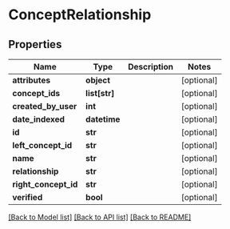 # ConceptRelationship

## Properties
Name | Type | Description | Notes
------------ | ------------- | ------------- | -------------
**attributes** | **object** |  | [optional] 
**concept_ids** | **list[str]** |  | [optional] 
**created_by_user** | **int** |  | [optional] 
**date_indexed** | **datetime** |  | [optional] 
**id** | **str** |  | [optional] 
**left_concept_id** | **str** |  | [optional] 
**name** | **str** |  | [optional] 
**relationship** | **str** |  | [optional] 
**right_concept_id** | **str** |  | [optional] 
**verified** | **bool** |  | [optional] 

[[Back to Model list]](../README.md#documentation-for-models) [[Back to API list]](../README.md#documentation-for-api-endpoints) [[Back to README]](../README.md)

